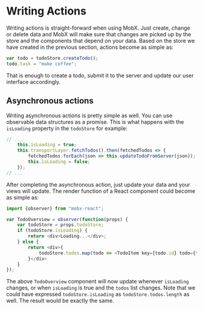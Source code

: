 # Writing Actions

Writing actions is straight-forward when using MobX.
Just create, change or delete data and MobX will make sure that changes are picked up by the store and the components that depend on your data.
Based on the store we have created in the previous section, actions become as simple as:

```javascript
var todo = todoStore.createTodo();
todo.task = "make coffee";
```

That is enough to create a todo, submit it to the server and update our user interface accordingly.

## Asynchronous actions

Writing asynchronous actions is pretty simple as well.
You can use observable data structures as a promise.
This is what happens with the `isLoading` property in the `todoStore` for example:

```javascript
// ...
	this.isLoading = true;
	this.transportLayer.fetchTodos().then(fetchedTodos => {
		fetchedTodos.forEach(json => this.updateTodoFromServer(json));
		this.isLoading = false;
	});
// ...
```

After completing the asynchronous action, just update your data and your views will update.
The render function of a React component could become as simple as:

```javascript
import {observer} from "mobx-react";

var TodoOverview = observer(function(props) {
	var todoStore = props.todoStore;
	if (todoStore.isLoading) {
		return <div>Loading...</div>;
	} else {
		return <div>{
			todoStore.todos.map(todo => <TodoItem key={todo.id} todo={todo} />)
		}</div>
	}
});
```

The above `TodoOverview` component will now update whenever `isLoading` changes, or when `isLoading` is true and the `todos` list changes.
Note that we could have expressed `todoStore.isLoading` as `todoStore.todos.length` as well.
The result would be exactly the same.
